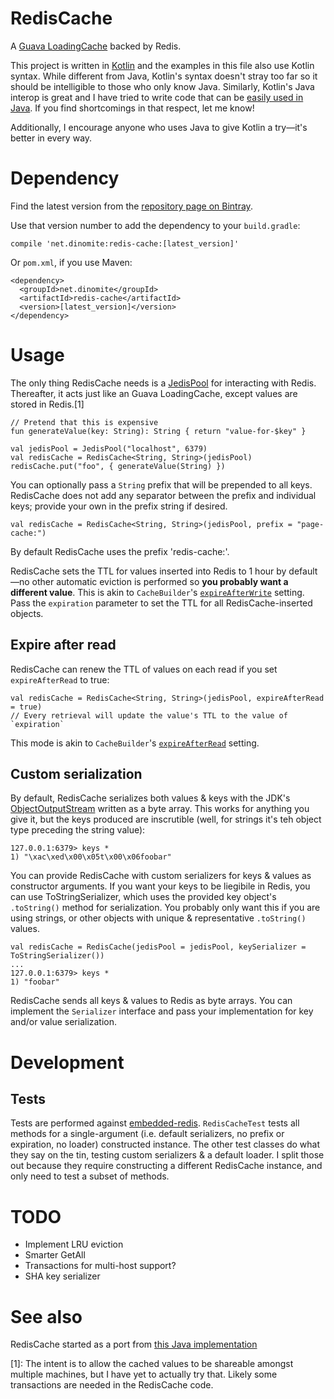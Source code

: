 # RedisCache

A [Guava LoadingCache](https://google.github.io/guava/releases/22.0/api/docs/com/google/common/cache/LoadingCache.html)
backed by Redis.

This project is written in [Kotlin](https://kotlinlang.org/) and the examples in this file also use
Kotlin syntax.  While different from Java, Kotlin's syntax doesn't stray too far so it should be
intelligible to those who only know Java.  Similarly, Kotlin's Java interop is great and I have
tried to write code that can be [easily used in Java](https://android.jlelse.eu/writing-java-friendly-kotlin-code-c408b24fb4e).
If you find shortcomings in that respect, let me know!

Additionally, I encourage anyone who uses Java to give Kotlin a try—it's better in every way.

# Dependency

Find the latest version from the [repository page on Bintray](https://bintray.com/dinomite/maven/net.dinomite%3Aredis-cache).

Use that version number to add the dependency to your `build.gradle`:

    compile 'net.dinomite:redis-cache:[latest_version]'

Or `pom.xml`, if you use Maven:

    <dependency>
      <groupId>net.dinomite</groupId>
      <artifactId>redis-cache</artifactId>
      <version>[latest_version]</version>
    </dependency>

# Usage

The only thing RedisCache needs is a [JedisPool](https://github.com/xetorthio/jedis/wiki/Getting-started#using-jedis-in-a-multithreaded-environment)
for interacting with Redis.  Thereafter, it acts just like an Guava LoadingCache, except values are
stored in Redis.[1]

    // Pretend that this is expensive
    fun generateValue(key: String): String { return "value-for-$key" }
    
    val jedisPool = JedisPool("localhost", 6379)
    val redisCache = RedisCache<String, String>(jedisPool)
    redisCache.put("foo", { generateValue(String) })

You can optionally pass a `String` prefix that will be prepended to all keys.  RedisCache does not
add any separator between the prefix and individual keys; provide your own in the prefix string if
desired.

    val redisCache = RedisCache<String, String>(jedisPool, prefix = "page-cache:")

By default RedisCache uses the prefix 'redis-cache:'.

RedisCache sets the TTL for values inserted into Redis to 1 hour by default—no other automatic
eviction is performed so **you probably want a different value**.  This is akin to `CacheBuilder`'s
[`expireAfterWrite`](https://github.com/google/guava/wiki/CachesExplained#timed-eviction) setting.
Pass the `expiration` parameter to set the TTL for all RedisCache-inserted objects.

## Expire after read

RedisCache can renew the TTL of values on each read if you set `expireAfterRead` to true:

    val redisCache = RedisCache<String, String>(jedisPool, expireAfterRead = true)
    // Every retrieval will update the value's TTL to the value of `expiration`

This mode is akin to `CacheBuilder`'s
[`expireAfterRead`](https://github.com/google/guava/wiki/CachesExplained#timed-eviction) setting.

## Custom serialization

By default, RedisCache serializes both values & keys with the JDK's [ObjectOutputStream](https://docs.oracle.com/javase/8/docs/api/java/io/ObjectOutputStream.html)
written as a byte array. This works for anything you give it, but the keys produced are inscrutible
(well, for strings it's teh object type preceding the string value):

    127.0.0.1:6379> keys *
    1) "\xac\xed\x00\x05t\x00\x06foobar"

You can provide RedisCache with custom serializers for keys & values as constructor arguments.  If
you want your keys to be liegibile in Redis, you can use ToStringSerializer, which uses the provided
key object's `.toString()` method for serialization.  You probably only want this if you are using
strings, or other objects with unique & representative `.toString()` values.

    val redisCache = RedisCache(jedisPool = jedisPool, keySerializer = ToStringSerializer())
    ...
    127.0.0.1:6379> keys *
    1) "foobar"

RedisCache sends all keys & values to Redis as byte arrays.  You can implement the `Serializer`
interface and pass your implementation for key and/or value serialization.

# Development

## Tests

Tests are performed against [embedded-redis](https://github.com/kstyrc/embedded-redis).
`RedisCacheTest` tests all methods for a single-argument (i.e. default serializers, no prefix
or expiration, no loader) constructed instance.  The other test classes do what they say on the
tin, testing custom serializers & a default loader.  I split those out because they require
constructing a different RedisCache instance, and only need to test a subset of methods.

# TODO

- Implement LRU eviction
- Smarter GetAll
- Transactions for multi-host support?
- SHA key serializer

# See also

RedisCache started as a port from [this Java implementation](https://github.com/levyfan/guava-cache-redis)

[1]: The intent is to allow the cached values to be shareable amongst multiple machines, but
I have yet to actually try that.  Likely some transactions are needed in the RedisCache code.
